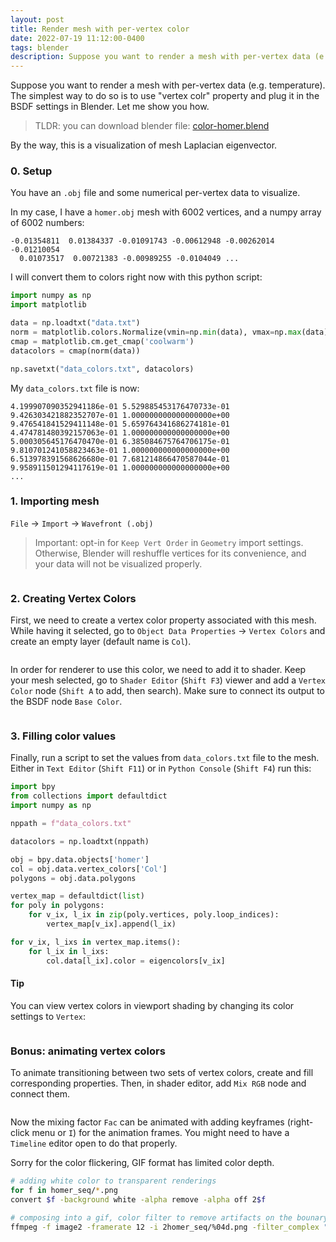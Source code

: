 ```yaml
---
layout: post
title: Render mesh with per-vertex color
date: 2022-07-19 11:12:00-0400
tags: blender
description: Suppose you want to render a mesh with per-vertex data (e.g. temperature). The simplest way to do so is to use "vertex color" property and plug it in the BSDF settings in Blender. Let me show you how.
---
```

Suppose you want to render a mesh with per-vertex data (e.g. temperature). The simplest way to do so is to use "vertex colr" property and plug it in the BSDF settings in Blender. Let me show you how.

> TLDR: you can download blender file: [color-homer.blend](/assets/img/blender/color-homer.blend)

<div class="row justify-content-sm-center">
    <div class="col-sm-8 ">
        <img class="img-fluid rounded" src="{{ '/assets/img/blender/homer-eigen.png' | relative_url }}" alt="" title="Homer mesh with its Laplacian eigenvector" data-zoomable/>
    </div>
</div>
<div class="caption">
    By the way, this is a visualization of mesh Laplacian eigenvector.
</div>

### 0. Setup
You have an `.obj` file and some numerical per-vertex data to visualize. 

In my case, I have a `homer.obj` mesh with 6002 vertices, and a numpy array of 6002 numbers: 
```
-0.01354811  0.01384337 -0.01091743 -0.00612948 -0.00262014 -0.01210054
  0.01073517  0.00721383 -0.00989255 -0.0104049 ...
```

I will convert them to colors right now with this python script:
```python
import numpy as np
import matplotlib

data = np.loadtxt("data.txt")
norm = matplotlib.colors.Normalize(vmin=np.min(data), vmax=np.max(data))
cmap = matplotlib.cm.get_cmap('coolwarm')
datacolors = cmap(norm(data))

np.savetxt("data_colors.txt", datacolors)
```

My `data_colors.txt` file is now: 
```
4.199907090352941186e-01 5.529885453176470733e-01 9.426303421882352707e-01 1.000000000000000000e+00
9.476541841529411148e-01 5.659764341686274181e-01 4.474781480392157063e-01 1.000000000000000000e+00
5.000305645176470470e-01 6.385084675764706175e-01 9.810701241058823463e-01 1.000000000000000000e+00
6.513978391568626680e-01 7.681214866470587044e-01 9.958911501294117619e-01 1.000000000000000000e+00
...
```

### 1. Importing mesh
`File` -> `Import` -> `Wavefront (.obj)`

> Important: opt-in for `Keep Vert Order` in `Geometry` import settings. Otherwise, Blender will reshuffle vertices for its convenience, and your data will not be visualized properly.


<div class="row justify-content-sm-center">
    <div class="col-sm-5">
        <img class="img-fluid rounded" src="{{ '/assets/img/blender/keep-vertex-order.png' | relative_url }}" alt="" title="Keep vertex order in import settings"/>
    </div>
</div>

### 2. Creating Vertex Colors
First, we need to create a vertex color property associated with this mesh. While having it selected, go to `Object Data Properties` -> `Vertex Colors` and create an empty layer (default name is `Col`).

<div class="row justify-content-sm-center">
    <div class="col-sm-5">
        <img class="img-fluid rounded" src="{{ '/assets/img/blender/homer-vertex-colors.png' | relative_url }}" alt="" title="Keep vertex order in import settings"/>
    </div>
</div>

In order for renderer to use this color, we need to add it to shader. Keep your mesh selected, go to `Shader Editor` (`Shift F3`) viewer and add a `Vertex Color` node (`Shift A` to add, then search). Make sure to connect its output to the BSDF node `Base Color`.

<div class="row justify-content-sm-center">
    <div class="col-md-9">
        <img class="img-fluid rounded" src="{{ '/assets/img/blender/homer-shader.png' | relative_url }}" alt="" title="Keep vertex order in import settings" data-zoomable/>
    </div>
</div>

### 3. Filling color values

Finally, run a script to set the values from `data_colors.txt` file to the mesh. Either in `Text Editor` (`Shift F11`) or in `Python Console` (`Shift F4`) run this:

```python
import bpy
from collections import defaultdict
import numpy as np

nppath = f"data_colors.txt"

datacolors = np.loadtxt(nppath)

obj = bpy.data.objects['homer']
col = obj.data.vertex_colors['Col']
polygons = obj.data.polygons

vertex_map = defaultdict(list)
for poly in polygons:
    for v_ix, l_ix in zip(poly.vertices, poly.loop_indices):
        vertex_map[v_ix].append(l_ix)

for v_ix, l_ixs in vertex_map.items():
    for l_ix in l_ixs:
        col.data[l_ix].color = eigencolors[v_ix]
```

#### Tip

You can view vertex colors in viewport shading by changing its color settings to `Vertex`:
<div class="row justify-content-sm-center">
    <div class="col-md-6">
        <img class="img-fluid rounded" src="{{ '/assets/img/blender/homer-viewport.png' | relative_url }}" alt="" title="Keep vertex order in import settings"/>
    </div>
</div>

### Bonus: animating vertex colors

To animate transitioning between two sets of vertex colors, create and fill corresponding properties. Then, in shader editor, add `Mix RGB` node and connect them.

<div class="row justify-content-sm-center">
    <div class="col-md-9">
        <img class="img-fluid rounded" src="{{ '/assets/img/blender/homer-color-mix.png' | relative_url }}" alt="" title="Keep vertex order in import settings" data-zoomable/>
    </div>
</div>

Now the mixing factor `Fac` can be animated with adding keyframes (right-click menu or `I`) for the animation frames. You might need to have a `Timeline` editor open to do that properly.

<div class="row justify-content-sm-center">
    <div class="col-sm-8 ">
        <img class="img-fluid rounded" src="{{ '/assets/img/blender/2homereigen.gif' | relative_url }}" alt="" title="Homer mesh with its Laplacian eigenvector"/>
    </div>
</div>
<div class="caption">
    Sorry for the color flickering, GIF format has limited color depth.
</div>

```bash
# adding white color to transparent renderings
for f in homer_seq/*.png                                                  
convert $f -background white -alpha remove -alpha off 2$f
```

```bash
# composing into a gif, color filter to remove artifacts on the bounary
ffmpeg -f image2 -framerate 12 -i 2homer_seq/%04d.png -filter_complex "split[s0][s1];[s0]palettegen[p];[s1][p]paletteuse" -loop 0 homereigen.gif
```